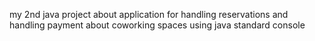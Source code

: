 my 2nd java project about application for handling reservations and handling payment about coworking spaces using java standard console
